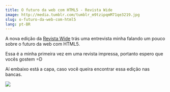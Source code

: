```yaml
---
title: O futuro da web com HTML5 - Revista Wide
image: http://media.tumblr.com/tumblr_m9tzipqmM71qe3219.jpg
slug: o-futuro-da-web-com-html5
lang: pt-BR
---
```


A nova edição da [Revista Wide](http://www.revistawide.com.br/) trás uma entrevista minha falando um pouco sobre o futuro da web com HTML5.

Essa é a minha primeira vez em uma revista impressa, portanto espero que vocês gostem =D

<!-- more -->

Aí embaixo está a capa, caso você queira encontrar essa edição nas bancas.

[![](http://media.tumblr.com/tumblr_m9wcskgbCy1qe3219.jpg)](http://www.revistawide.com.br/)
